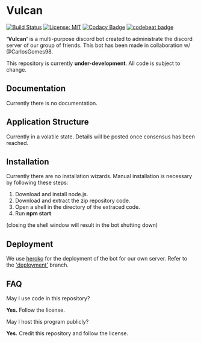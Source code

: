 # Vulcan 
[![Build Status](https://travis-ci.org/GitPaulo/Vulcan.svg?branch=master)](https://travis-ci.org/GitPaulo/Vulcan) 
[![License: MIT](https://img.shields.io/badge/License-MIT-yellow.svg)](https://opensource.org/licenses/MIT) 
[![Codacy Badge](https://api.codacy.com/project/badge/Grade/f7e68b17b25b4f43b2bfd74756e488fb)](https://www.codacy.com/app/GitPaulo/Vulcan?utm_source=github.com&amp;utm_medium=referral&amp;utm_content=GitPaulo/Vulcan&amp;utm_campaign=Badge_Grade)
[![codebeat badge](https://codebeat.co/badges/f520f33c-38f6-4d1e-b0b9-49c6049a16a0)](https://codebeat.co/projects/github-com-gitpaulo-vulcan-master-6c3e8013-7c4e-4992-9d1d-a8fa4b77d934)

**'Vulcan'** is a multi-purpose discord bot created to administrate the discord server of our group of friends. This bot has been made in collaboration w/ @CarlosGomes98.
  
This repository is currently **under-development**. All code is subject to change.

## Documentation
Currently there is no documentation.

## Application Structure
Currently in a volatile state. Details will be posted once consensus has been reached.

## Installation
Currently there are no installation wizards. Manual installation is necessary by following these steps:
1. Download and install node.js.
2. Download and extract the zip repository code.
3. Open a shell in the directory of the extraced code.
4. Run **npm start**

(closing the shell window will result in the bot shutting down)

## Deployment
We use [heroko](https://dashboard.heroku.com/) for the deployment of the bot for our own server.
Refer to the ['deployment'](https://github.com/GitPaulo/Vulcan/tree/deployment) branch.

## FAQ
May I use code in this repository?

**Yes.** Follow the license.
  
May I host this program publicly?

**Yes.** Credit this repository and follow the license.

